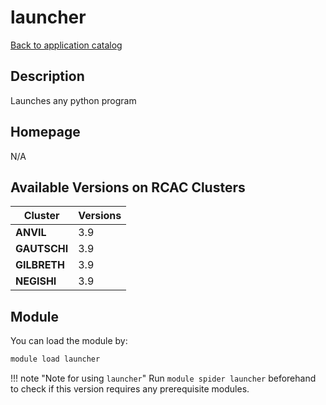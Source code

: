 # launcher

[Back to application catalog](../app_catalog.md)

## Description

Launches any python program

## Homepage

N/A

## Available Versions on RCAC Clusters

|Cluster|Versions|
|---|---|
**ANVIL**|3.9
**GAUTSCHI**|3.9
**GILBRETH**|3.9
**NEGISHI**|3.9

## Module

You can load the module by:

```bash
module load launcher
```

!!! note "Note for using `launcher`"
    Run `module spider launcher` beforehand to check if this version requires any prerequisite modules.
